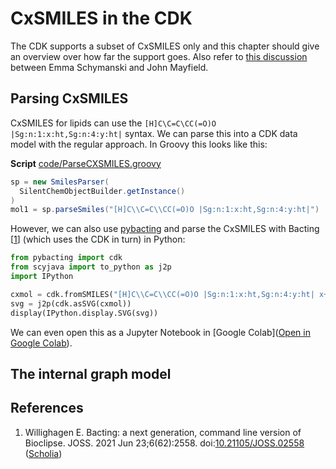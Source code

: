 # CxSMILES in the CDK

The CDK supports a subset of CxSMILES only and this chapter should give an overview
over how far the support goes. Also refer to 
[this discussion](https://github.com/cdk/depict/issues/7)
between Emma Schymanski and John Mayfield.

## Parsing CxSMILES

CxSMILES for lipids can use the `[H]C\C=C\CC(=O)O |Sg:n:1:x:ht,Sg:n:4:y:ht|` syntax.
We can parse this into a CDK data model with the regular approach. In Groovy this
looks like this:

**Script** [code/ParseCXSMILES.groovy](code/ParseCXSMILES.code.md)
```groovy
sp = new SmilesParser(
  SilentChemObjectBuilder.getInstance()
)
mol1 = sp.parseSmiles("[H]C\\C=C\\CC(=O)O |Sg:n:1:x:ht,Sg:n:4:y:ht|")
```

However, we can also use [pybacting]() and parse the CxSMILES with Bacting [<a href="#citeref1">1</a>]
(which uses the CDK in turn) in Python:

```python
from pybacting import cdk
from scyjava import to_python as j2p
import IPython

cxmol = cdk.fromSMILES("[H]C\\C=C\\CC(=O)O |Sg:n:1:x:ht,Sg:n:4:y:ht| x+y=17")
svg = j2p(cdk.asSVG(cxmol))
display(IPython.display.SVG(svg))
```

We can even open this as a Jupyter Notebook in
[Google Colab]([Open in Google Colab](https://colab.research.google.com/github/egonw/cdk-cxsmiles/blob/master/nb/parseCxSMILES.ipynb)).

## The internal graph model


## References

1. <a name="citeref1"></a>Willighagen E. Bacting: a next generation, command line version of Bioclipse. JOSS. 2021 Jun 23;6(62):2558.  doi:[10.21105/JOSS.02558](https://doi.org/10.21105/JOSS.02558) ([Scholia](https://scholia.toolforge.org/doi/10.21105/JOSS.02558))


